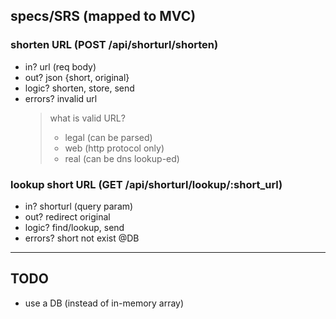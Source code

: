 ## specs/SRS (mapped to MVC)

### shorten URL (POST /api/shorturl/shorten)

- in? url (req body)
- out? json {short, original}
- logic? shorten, store, send
- errors? invalid url
  > what is valid URL?
  >
  > - legal (can be parsed)
  > - web (http protocol only)
  > - real (can be dns lookup-ed)

### lookup short URL (GET /api/shorturl/lookup/:short_url)

- in? shorturl (query param)
- out? redirect original
- logic? find/lookup, send
- errors? short not exist @DB

---

## TODO

- use a DB (instead of in-memory array)
